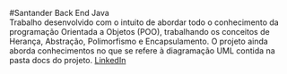 #Santander Back End Java  
Trabalho desenvolvido com o intuito de abordar todo o conhecimento da programação Orientada a Objetos (POO), trabalhando os conceitos de Herança, Abstração, Polimorfismo e Encapsulamento. O projeto ainda aborda conhecimentos no que se refere à diagramação UML contida na pasta docs do projeto.
[LinkedIn](https://www.linkedin.com/in/adonis-pantoja-232662239/)